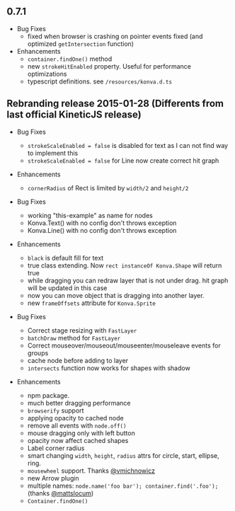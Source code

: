 ## 0.7.1

* Bug Fixes
    * fixed when browser is crashing on pointer events fixed (and optimized `getIntersection` function)
* Enhancements
    * `container.findOne()` method
    * new `strokeHitEnabled` property. Useful for performance optimizations
    * typescript definitions. see `/resources/konva.d.ts`



## Rebranding release 2015-01-28 (Differents from last official KineticJS release)

* Bug Fixes
    * `strokeScaleEnabled = false` is disabled for text as I can not find way to implement this
    * `strokeScaleEnabled = false` for Line now create correct hit graph
* Enhancements
    * `cornerRadius` of Rect is limited by `width/2` and `height/2`

* Bug Fixes
    * working "this-example" as name for nodes
    * Konva.Text() with no config don't throws exception
    * Konva.Line() with no config don't throws exception
* Enhancements
    * `black` is default fill for text
    * true class extending. Now `rect instanceOf Konva.Shape` will return true
    * while dragging you can redraw layer that is not under drag. hit graph will be updated in this case
    * now you can move object that is dragging into another layer.
    * new `frameOffsets` attribute for `Konva.Sprite`

* Bug Fixes
    * Correct stage resizing with `FastLayer`
    * `batchDraw` method for `FastLayer`
    * Correct mouseover/mouseout/mouseenter/mouseleave events for groups
    * cache node before adding to layer
    * `intersects` function now works for shapes with shadow
* Enhancements
    * npm package.
    * much better dragging performance
    * `browserify` support
    * applying opacity to cached node
    * remove all events with `node.off()`
    * mouse dragging only with left button
    * opacity now affect cached shapes
    * Label corner radius
    * smart changing `width`, `height`, `radius` attrs for circle, start, ellipse, ring.
    * `mousewheel` support. Thanks [@vmichnowicz](https://github.com/vmichnowicz)
    * new Arrow plugin
    * multiple names: `node.name('foo bar'); container.find('.foo');` (thanks [@mattslocum](https://github.com/mattslocum))
    * `Container.findOne()`